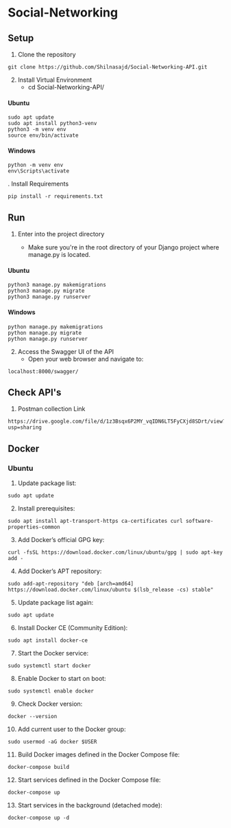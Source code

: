 # Social-Networking

## Setup

1. Clone the repository
```
git clone https://github.com/Shilnasajd/Social-Networking-API.git
```

2. Install Virtual Environment
   - cd Social-Networking-API/
#### Ubuntu
```
sudo apt update
sudo apt install python3-venv
python3 -m venv env
source env/bin/activate
```
#### Windows
```
python -m venv env
env\Scripts\activate
```
. Install Requirements
```
pip install -r requirements.txt
```
## Run

1. Enter into the project directory

   - Make sure you're in the root directory of your Django 
project where manage.py is located.

#### Ubuntu
```
python3 manage.py makemigrations
python3 manage.py migrate
python3 manage.py runserver
```
#### Windows
```
python manage.py makemigrations
python manage.py migrate
python manage.py runserver
```
2. Access the Swagger UI of the API
   - Open your web browser and navigate to:
```
localhost:8000/swagger/
```
## Check API's

1. Postman collection Link
```
https://drive.google.com/file/d/1z3Bsqx6P2MY_vqIDN6LT5FyCXjd8SDrt/view?usp=sharing
```
## Docker

### Ubuntu

1. Update package list:
```
sudo apt update
```
2. Install prerequisites:
```
sudo apt install apt-transport-https ca-certificates curl software-properties-common
```
3. Add Docker’s official GPG key:
```
curl -fsSL https://download.docker.com/linux/ubuntu/gpg | sudo apt-key add -
```
4. Add Docker’s APT repository:
```
sudo add-apt-repository "deb [arch=amd64] https://download.docker.com/linux/ubuntu $(lsb_release -cs) stable"
```
5. Update package list again:
```
sudo apt update
```
6. Install Docker CE (Community Edition):
```
sudo apt install docker-ce
```
7. Start the Docker service:
```
sudo systemctl start docker
```
8. Enable Docker to start on boot:
```
sudo systemctl enable docker
```
9. Check Docker version:
```
docker --version
```
10. Add current user to the Docker group:
```
sudo usermod -aG docker $USER
```

11. Build Docker images defined in the Docker Compose file:
```
docker-compose build
```
12. Start services defined in the Docker Compose file:
```
docker-compose up
```
13. Start services in the background (detached mode):
```
docker-compose up -d
```

